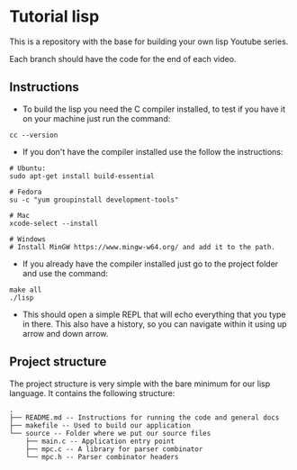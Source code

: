 # Tutorial lisp

This is a repository with the base for building your own lisp Youtube series.

Each branch should have the code for the end of each video.

## Instructions

* To build the lisp you need the C compiler installed, to test if you have it on your machine just run the command:
```
cc --version
```

* If you don't have the compiler installed use the follow the instructions:
```
# Ubuntu:
sudo apt-get install build-essential

# Fedora
su -c "yum groupinstall development-tools"

# Mac
xcode-select --install

# Windows
# Install MinGW https://www.mingw-w64.org/ and add it to the path.
```

* If you already have the compiler installed just go to the project folder and use the command:

```
make all
./lisp
```

* This should open a simple REPL that will echo everything that you type in there. This also have a history, so you can navigate within it using up arrow and down arrow.

## Project structure

The project structure is very simple with the bare minimum for our lisp language. It contains the following structure:
```
.
├── README.md -- Instructions for running the code and general docs
├── makefile -- Used to build our application
└── source -- Folder where we put our source files
    ├── main.c -- Application entry point
    ├── mpc.c -- A library for parser combinator
    └── mpc.h -- Parser combinator headers
```

